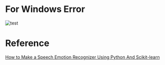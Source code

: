 # For Windows Error
![test](./requrementWins.png)
# Reference
[How to Make a Speech Emotion Recognizer Using Python And Scikit-learn](https://www.thepythoncode.com/article/building-a-speech-emotion-recognizer-using-sklearn)
